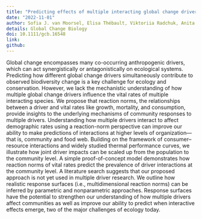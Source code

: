 ```yaml
---
title: "Predicting effects of multiple interacting global change drivers across trophic levels"
date: "2022-11-01"
author: Sofia J. van Moorsel, Elisa Thébault, Viktoriia Radchuk, Anita Narwani, José M. Montoya, Vasilis Dakos, Mark Holmes, Frederik De Laender, Frank Pennekamp
details: Global Change Biology 
doi: 10.1111/gcb.16548
link:
github:
---
```


Global change encompasses many co-occurring anthropogenic drivers, which can act synergistically or antagonistically on ecological systems. Predicting how different global change drivers simultaneously contribute to observed biodiversity change is a key challenge for ecology and conservation. However, we lack the mechanistic understanding of how multiple global change drivers influence the vital rates of multiple interacting species. We propose that reaction norms, the relationships between a driver and vital rates like growth, mortality, and consumption, provide insights to the underlying mechanisms of community responses to multiple drivers. Understanding how multiple drivers interact to affect demographic rates using a reaction-norm perspective can improve our ability to make predictions of interactions at higher levels of organization—that is, community and food web. Building on the framework of consumer–resource interactions and widely studied thermal performance curves, we illustrate how joint driver impacts can be scaled up from the population to the community level. A simple proof-of-concept model demonstrates how reaction norms of vital rates predict the prevalence of driver interactions at the community level. A literature search suggests that our proposed approach is not yet used in multiple driver research. We outline how realistic response surfaces (i.e., multidimensional reaction norms) can be inferred by parametric and nonparametric approaches. Response surfaces have the potential to strengthen our understanding of how multiple drivers affect communities as well as improve our ability to predict when interactive effects emerge, two of the major challenges of ecology today.

